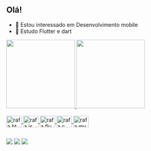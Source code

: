 ## Olá!


- 🔭 Estou interessado em Desenvolvimento mobile 
- 🌱 Estudo Flutter e dart

<div>
  <a href="https://github.com/Matheus-MCHD">
  <img height="180em" src="https://github-readme-stats.vercel.app/api?username=Matheus-MCHD&show_icons=true&theme=dark&include_all_comits=true&count_private=true"/>
  <img height="180em" src="https://github-readme-stats.vercel.app/api/top-langs/?username=Matheus-MCHD&layout=compact&langs_count=16&theme=dark"/>
</div>
  
<div style="display: inline_block"></br>
  <img align="center" alt="rafa.html" height="30" width="40" src="https://cdn.jsdelivr.net/gh/devicons/devicon/icons/html5/html5-plain-wordmark.svg" />
  <img align="center" alt="rafa.js" height="30" width="40" src="https://cdn.jsdelivr.net/gh/devicons/devicon/icons/javascript/javascript-original.svg" />
  <img align="center" alt="rafa.flu" height="30" width="40" src="https://cdn.jsdelivr.net/gh/devicons/devicon/icons/flutter/flutter-original.svg" />
  <img align="center" alt="rafa.c" height="30" width="40" src="https://cdn.jsdelivr.net/gh/devicons/devicon/icons/cplusplus/cplusplus-original.svg" />
  <img align="center" alt="rafa.mysql" height="30" width="40" src="https://cdn.jsdelivr.net/gh/devicons/devicon/icons/dart/dart-plain-wordmark.svg" />
</div>

##

<div>
<a href="https://www.linkedin.com/in/matheus-machado-b246a921a" target="_blank"><img src="https://img.shields.io/badge/-LinkeIn-%23007785?style=for-the-badge&logo=linkedin&logoColor-white" target="_blank"></a> 
<a href="mailto:matheus.mchd07@gmail.com" target="_blank"><img src="https://img.shields.io/badge/Gmail-D14836?style=for-the-badge&logo=gmail&logoColor=white" target="_blank"></a>
<a href="https://discord.gg/379431240169947147" target="_blank"><img src="https://img.shields.io/badge/Discord-7289DA?style=for-the-badge&logo=discord&logoColor=white" target="_blank"></a>
</div>

